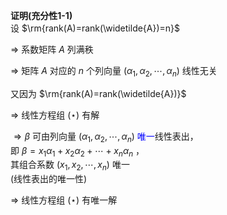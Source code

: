 **证明(充分性1-1)**  
设 $\rm{rank(A)=rank(\widetilde{A})=n}$  
  
$\Rightarrow$ 系数矩阵 $A$ 列满秩  
  
$\Rightarrow$ 矩阵 $A$ 对应的 $n$ 个列向量 $(\alpha_1,\alpha_2,\cdots,\alpha_n)$ 线性无关  
  
又因为 $\rm{rank(A)=rank(\widetilde{A})}$  
  
$\Rightarrow$ 线性方程组 $(\star)$ 有解  
  
$\Rightarrow\beta$ 可由列向量 $(\alpha_1,\alpha_2,  
\cdots,\alpha_n)$ <font color=blue>唯一</font>线性表出，  
即 $\beta=x_1\alpha_1+x_2\alpha_2+\cdots+x_n\alpha_n$ ，  
其组合系数 $(x_1,x_2,\cdots,x_n)$ 唯一  
(线性表出的唯一性)  
  
$\Rightarrow$ 线性方程组 $(\star)$ 有唯一解  

